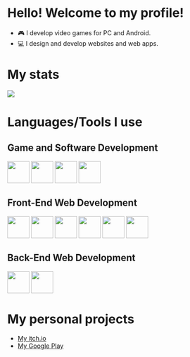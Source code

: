 # Hello! Welcome to my profile!
- 🎮 I develop video games for PC and Android.
- 💻 I design and develop websites and web apps.

# My stats
<img src="https://github-readme-stats.vercel.app/api/top-langs?username=profkosmosic&layout=compact&hide=shader"/>

# Languages/Tools I use
## Game and Software Development
<img height=50 src="https://cdn.jsdelivr.net/gh/devicons/devicon/icons/unity/unity-original.svg"/> <img height=50 src="https://cdn.jsdelivr.net/gh/devicons/devicon/icons/csharp/csharp-original.svg"/> <img height=50 src="https://cdn.jsdelivr.net/gh/devicons/devicon/icons/cplusplus/cplusplus-original.svg"/> <img height=50 src="https://cdn.jsdelivr.net/gh/devicons/devicon/icons/c/c-original.svg"/>
## Front-End Web Development
<img height=50 src="https://cdn.jsdelivr.net/gh/devicons/devicon/icons/html5/html5-original.svg"/> <img height=50 src="https://cdn.jsdelivr.net/gh/devicons/devicon/icons/css3/css3-original.svg"/> <img height=50 src="https://cdn.jsdelivr.net/gh/devicons/devicon/icons/javascript/javascript-original.svg"/> <img height=50 src="https://cdn.jsdelivr.net/gh/devicons/devicon/icons/typescript/typescript-original.svg"/> <img height=50 src="https://cdn.jsdelivr.net/gh/devicons/devicon/icons/angularjs/angularjs-original.svg"/> <img height=50 src="https://cdn.jsdelivr.net/gh/devicons/devicon/icons/jquery/jquery-original-wordmark.svg"/>
## Back-End Web Development
<img height=50 src="https://cdn.jsdelivr.net/gh/devicons/devicon/icons/php/php-original.svg"/> <img height=50 src="https://cdn.jsdelivr.net/gh/devicons/devicon/icons/java/java-original.svg"/>

# My personal projects
- <a href="https://proflm.itch.io/" target="_blank">My itch.io</a>
- <a href="https://play.google.com/store/apps/developer?id=profkosmosic" target="_blank">My Google Play</a>
